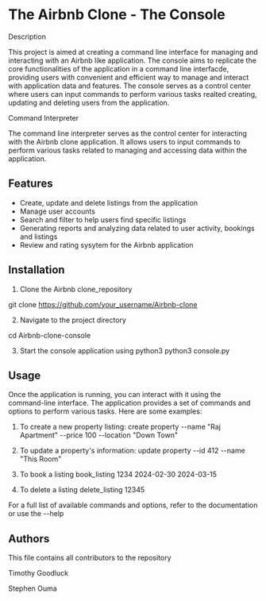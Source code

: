 # The Airbnb Clone - The Console

Description

This project is aimed at creating a command line interface for managing and interacting with an Airbnb like application. The console aims to replicate the core functionalities of the application in a command line interfacde, providing users with convenient and efficient way to manage and interact with application data and features. The console serves as a control center where users can input commands to perform various tasks realted creating, updating and deleting users from the application.

Command Interpreter

The command line interpreter serves as the control center for interacting with the Airbnb clone application. It allows users to input commands to perform various tasks related to managing and accessing data within the application.


## Features

- Create, update and delete listings from the application
- Manage user accounts
- Search and filter to help users find specific listings
- Generating reports and analyzing data related to user activity, bookings and listings
- Review and rating sysytem for the Airbnb application


## Installation

1. Clone the Airbnb clone_repository

git clone https://github.com/your_username/Airbnb-clone

2. Navigate to the project directory
    
cd Airbnb-clone-console

3. Start the console application using python3
python3 console.py
## Usage

Once the application is running, you can interact with it using the command-line interface. The application provides a set of commands and options to perform various tasks. Here are some examples:

1. To create a new property listing:
create property --name "Raj Apartment" --price 100 --location "Down Town"

2. To update a property's information:
update property --id 412 --name "This Room"


3. To book a listing
book_listing 1234 2024-02-30 2024-03-15

4. To delete a listing
delete_listing 12345

For a full list of available commands and options, refer to the documentation or use the --help
## Authors

This file contains all contributors to the repository

Timothy Goodluck

Stephen Ouma



